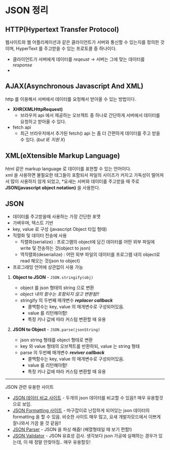 # JSON 정리
## **HTTP(Hypertext Transfer Protocol)** 
웹사이트와 웹 어플리케이션과 같은 클라이언트가 서버와 통신할 수 있는지를 정의한 것이며, HyperText 를 주고받을 수 있는 프로토콜 중 하나이다.
* 클라이언트가 서버에게 데이터를 *reqeust* -> 서버는 그에 맞는 데이터를 *response*
*

## **AJAX(Asynchronous Javascript And XML)**
http 를 이용해서 서버에서 데이터를 요청해서 받아올 수 있는 방법이다.
* **XHR(XMLHttpRequest)** 
    - 브라우저 api 에서 제공하는 오브젝트 중 하나로 간단하게 서버에서 데이터를 요청하고 받아올 수 있다.
* fetch api
    - 최근 브라우저에서 추가된 fetch() api 는 좀 더 간편하게 데이터를 주고 받을 수 있다. (*but IE 지원 X*)

## XML(eXtensible Markup Language)
html 같은 markup language 로 데이터를 표현할 수 있는 언어이다.   
xml 을 사용하면 불필요한 태그들이 포함되서 파일의 사이즈가 커지고 가독성이 떨어져서 많이 사용하지 않게 되었고,
*요새는 서버와 데이터를 주고받을 때 주로 **JSON(javascript object notation)** 을 사용한다.

## JSON
* 데이터를 주고받을때 사용하는 가장 간단한 포맷
* 가벼우며, 텍스트 기반
* key, value 로 구성 (javascript Object 타입 형태)
* 직렬화 및 데이터 전송에 사용
    - 직렬화(serialize) : 프로그램의 object에 담긴 데이터를 어떤 외부 파일에 write 및 전송하는 것(object to json)
    - 역직렬화(deserialize) :  어떤 외부 파일의 데이터를 프로그램 내의 object로 read 해오는 것(json to object)
* 프로그래밍 언어에 상관없이 사용 가능

1. **Object to JSON** - `JSON.stringify(obj)`
    - object 를 json 형태의 string 으로 변환
    - *object 내의 함수는 포함되지 않고 변환됨!!*
    - stringify 의 두번째 매개변수 ***replacer callback***
        + 콜백함수는 key, value 의 매개변수로 구성되어있음.
        + value 를 리턴해야함!
        + 특정 키나 값에 따라 커스텀 변환할 때 유용

2. **JSON to Object** - `JSON.parse(jsonString)`
    - json string 형태를 object 형태로 변환
    - key 와 value 형태의 오브젝트를 반환하되, value 는 string 형태
    - parse 의 두번째 매개변수 ***reviver callback***
        + 콜백함수는 key, value 의 매개변수로 구성되어있음.
        + value 를 리턴해야함!
        + 특정 키나 값에 따라 커스텀 변환할 때 유용

---
JSON 관련 유용한 사이트
* [JSON 데이터 비교 사이트](http://www.jsondiff.com/) - 두개의 json 데이터를 비교할 수 있음!! 매우 유용할것으로 보임.
* [JSON Formatting 사이트](https://jsonbeautifier.org/) - 마구잡이로 난잡하게 되어있는 json 데이터의 formatting 을 할 수 있음. 비슷한 사이트 매우 많고, 요새 개발자모드에서 이쁘게 잘나와서 가끔 쓸 것 같음!!
* [JSON Parser](https://jsonparser.org/) - JSON 을 파싱 해줌! (배열형태일 때 보기 편함!)
* [JSON Validator](https://tools.learningcontainer.com/json-validator/) - JSON 유효성 검사. 생각보다 json 가공에 실패하는 경우가 있는데, 이 때 정말 안찾아짐.. 매우 유용할듯!
